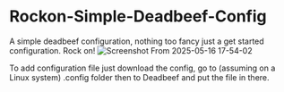 # Rockon-Simple-Deadbeef-Config
A simple deadbeef configuration, nothing too fancy just a get started configuration. Rock on!
![Screenshot From 2025-05-16 17-54-02](https://github.com/user-attachments/assets/b075745c-aa57-4788-8557-a3f8cfeb763e)

To add configuration file just download the config, go to (assuming on a Linux system) .config folder then to Deadbeef and put the file in there.
